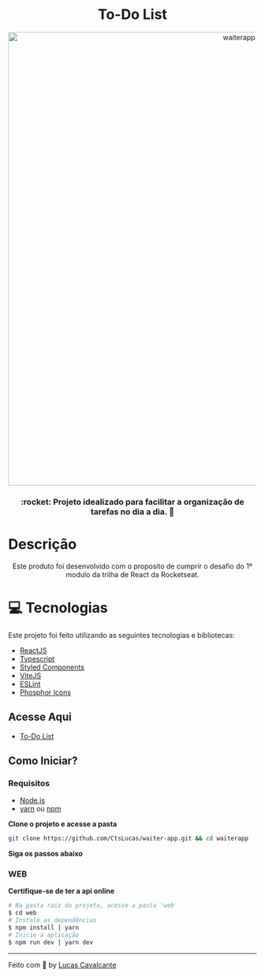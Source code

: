 <h1 align="center">To-Do List</h1>

<p align="center">
    <img src="https://user-images.githubusercontent.com/91428845/204622417-c751e3f8-e8d4-4526-b818-eaf2e5b8de9e.png" alt="waiterapp" width="920px"/>
</p>

<h3 align="center">
  :rocket: Projeto idealizado para facilitar a organização de tarefas no dia a dia. 🚀
</h3>

# Descrição

<p align="center">
  Este produto foi desenvolvido com o proposito de cumprir o desafio do 1º modulo da trilha de React da Rocketseat.
</p>

# :computer: Tecnologias

Este projeto foi feito utilizando as seguintes tecnologias e bibliotecas:

- [ReactJS](https://reactjs.org/)
- [Typescript](https://www.typescriptlang.org/)
- [Styled Components](https://styled-components.com/)
- [ViteJS](https://vitejs.dev/)
- [ESLint](https://eslint.org/)
- [Phosphor Icons](https://phosphoricons.com/)

## Acesse Aqui
- [To-Do List](https://to-do-ctslucas.vercel.app/)

## Como Iniciar?

### Requisitos

- [Node.js](https://nodejs.org/en/)
- [yarn](https://classic.yarnpkg.com/) ou [npm](https://www.npmjs.com/package/npm)

**Clone o projeto e acesse a pasta**

```bash
git clone https://github.com/CtsLucas/waiter-app.git && cd waiterapp
```

**Siga os passos abaixo**

### WEB

**Certifique-se de ter a api online**

```bash
# Na pasta raiz do projeto, acesse a pasta 'web'
$ cd web
# Instale as dependências
$ npm install | yarn
# Inicie a aplicação
$ npm run dev | yarn dev
```
---

Feito com :purple_heart: by [Lucas Cavalcante](https://github.com/CtsLucas)
